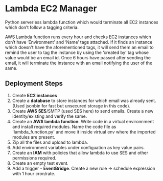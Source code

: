 # Lambda EC2 Manager
Python serverless lambda function which would terminate all EC2 instances which don’t follow a tagging criteria.

AWS Lambda function runs every hour and checks EC2 instances which don’t have ‘Environment’ and ‘Name’ tags attached. If it finds an instance which doesn't have the aforementioned tags, it will send them an email to remind the user to tag the instance by using the ‘created by’ tag whose value would be an email id. Once 6 hours have passed after sending the email, it will terminate the instance with an email notifying the user of the same.


## Deployment Steps
1. Create **EC2 instances**
2. Create a **database** to store instances for which email was already sent. (Used jsonbin for fast but unsecured storage in this code).
3. Create **AWS SES**/SMTP (used SES here) to send emails. Create a new identity/existing and verify the same. 
4. Create an **AWS lambda function**. Write code in a virtual environnment and install required modules. Name the code file as 'lambda_function.py' and move it inside virtual env where the imported modules are present.
5. Zip all the files and upload to lambda.
6. Add environment variables under configuation as key value pairs.
7. Create an **IAM** with policies that allow lambda to use SES and other permissions required.
8. Create an empty test event.
9. Add a trigger - **EventBridge**. Create a new rule -> schedule expression with 1 hour cron/rate.
